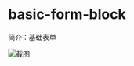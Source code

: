 # basic-form-block

简介：基础表单

![截图](https://img.alicdn.com/tfs/TB13E09pMmTBuNjy1XbXXaMrVXa-2014-1148.png)
